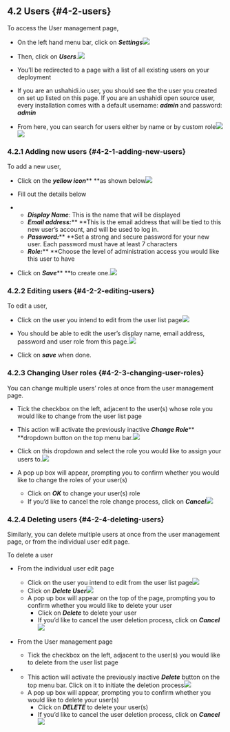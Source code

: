 ## 4.2 Users {#4-2-users}

To access the User management page,

* On the left hand menu bar, click on _**Settings**_![](/assets/Click_on_settings.png)

* Then, click on _**Users**_.![](/assets/Updated_Users.png)

* You’ll be redirected to a page with a list of all existing users on your deployment

* If you are an ushahidi.io user, you should see the the user you created on set up listed on this page. If you are an ushahidi open source user, every installation comes with a default username: _**admin**_ and password: _**admin**_

* From here, you can search for users either by name or by custom role![](/assets/Search_users.png)![](/assets/apply_filter_user.png)

### 4.2.1 Adding new users {#4-2-1-adding-new-users}

To add a new user,

* Click on the _**yellow icon**_** **as shown below![](/assets/Click_add_user.png)
* Fill out the details below

* * _**Display Name**_: This is the name that will be displayed
  * _**Email address:**_** **This is the email address that will be tied to this new user’s account, and will be used to log in.
  * _**Password:**_** **Set a strong and secure password for your new user. Each password must have at least 7 characters
  * _**Role:**_** **Choose the level of administration access you would like this user to have
* Click on _**Save**_** **to create one.![](/assets/Add_user.png)

### 4.2.2 Editing users {#4-2-2-editing-users}

To edit a user,

* Click on the user you intend to edit from the user list page![](/assets/Select_a_user_to_edit.png)

* You should be able to edit the user’s display name, email address, password and user role from this page.![](/assets/Edit_user.png)

* Click on _**save**_ when done.

### 4.2.3 Changing User roles {#4-2-3-changing-user-roles}

You can change multiple users’ roles at once from the user management page.

* Tick the checkbox on the left, adjacent to the user\(s\) whose role you would like to change from the user list page

* This action will activate the previously inactive _**Change Role**_** **dropdown button on the top menu bar.![](/assets/Change_role_user_list.png)

* Click on this dropdown and select the role you would like to assign your users to.![](https://lh6.googleusercontent.com/3ucmmMpgmX4aHGdiMCtcjs1S8vePeBO4p-7ZzIbwb9QKHSddr7l44zXcnHWB4C_vpevGifmZIUq2PQykIuB3YNMvFpixwXI7qzcYGrMYGa4YvzdJlIWtLH2bOk-MimcQ0yYp4Dbt)

* A pop up box will appear, prompting you to confirm whether you would like to change the roles of your user\(s\)

  * Click on _**OK**_ to change your user\(s\) role
  * If you’d like to cancel the role change process, click on _**Cancel**_![](https://lh3.googleusercontent.com/G3RIt1dIt0RfdCS3OsXe3-S1vBqCIVjmcHvsI-l2uSsY_ZQn0_lzusHX5uTS6iFOQqw5BSRgMcx_8DwkvJX9uZVi7nZbUoP9VVDDlNbSwDOVmA-cPlhXWaQ3UemcEJan88ggPhcs)

### 4.2.4 Deleting users {#4-2-4-deleting-users}

Similarly, you can delete multiple users at once from the user management page, or from the individual user edit page.

To delete a user

* From the individual user edit page

  * Click on the user you intend to edit from the user list page![](/assets/Select_a_user_to_edit.png)
  * Click on _**Delete User**_![](/assets/delete_individual_user.png)
  * A pop up box will appear on the top of the page, prompting you to confirm whether you would like to delete your user
    * Click on _**Delete**_ to delete your user
    * If you’d like to cancel the user deletion process, click on _**Cancel**_![](/assets/Confirm_delete_individual_user.png)

* From the User management page

  * Tick the checkbox on the left, adjacent to the user\(s\) you would like to delete from the user list page

* * This action will activate the previously inactive _**Delete**_ button on the top menu bar. Click on it to initiate the deletion process![](/assets/delete_user_list.png)
  * A pop up box will appear, prompting you to confirm whether you would like to delete your user\(s\)
    * Click on _**DELETE**_ to delete your user\(s\)
    * If you’d like to cancel the user deletion process, click on _**Cancel**_![](/assets/Confirm_user_delete_list.png)



